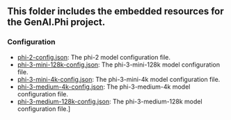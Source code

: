 ## This folder includes the embedded resources for the GenAI.Phi project.

### Configuration
- [phi-2-config.json](https://huggingface.co/microsoft/phi-2/blob/main/config.json): The phi-2 model configuration file.
- [phi-3-mini-128k-config.json](https://huggingface.co/microsoft/Phi-3-mini-4k-instruct/blob/main/config.json): The phi-3-mini-128k model configuration file.
- [phi-3-mini-4k-config.json](https://huggingface.co/microsoft/Phi-3-mini-4k-instruct/blob/main/config.json): The phi-3-mini-4k model configuration file.
- [phi-3-medium-4k-config.json](https://huggingface.co/microsoft/Phi-3-medium-4k-instruct/blob/main/config.json): The phi-3-medium-4k model configuration file.
- [phi-3-medium-128k-config.json](https://huggingface.co/microsoft/Phi-3-medium-128k-instruct/blob/main/config.json): The phi-3-medium-128k model configuration file.]
